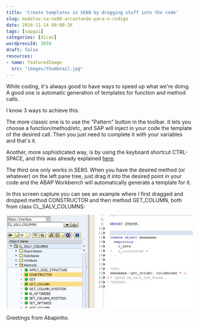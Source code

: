 ```yaml
---
title: 'Create templates in SE80 by dragging stuff into the code'
slug: modelos-na-se80-arrastando-para-o-codigo
date: 2016-11-14 09:00:26
tags: [sapgui]
categories: [dicas]
wordpressId: 3659
draft: false
resources:
- name: featuredImage
  src: "images/thumbnail.jpg"
---
```

While coding, it's always good to have ways to speed up what we're doing. A good one is automatic generation of templates for function and method calls.

I know 3 ways to achieve this.

<!--more-->

The more classic one is to use the "Pattern" button in the toolbar. It lets you choose a function/method/etc, and SAP will inject in your code the template of the desired call. Then you just need to complete it with your variables and that's it.

Another, more sophisticated way, is by using the keyboard shortcut CTRL-SPACE, and this was already explained [here][1].

The third one only works in SE80. When you have the desired method (or whatever) on the left pane tree, just drag it into the desired point in your code and the ABAP Workbench will automatically generate a template for it.

In this screen capture you can see an example where I first dragged and dropped method CONSTRUCTOR and then method GET_COLUMN, both from class CL_SALV_COLUMNS:

[![se80_drag_n_drop][2]][2]

Greetings from Abapinho.

   [1]: https://abapinho.com/en/2014/09/modelo-automatico-so-com-ctrl-space/
   [2]: images/se80_drag_n_drop.jpg

